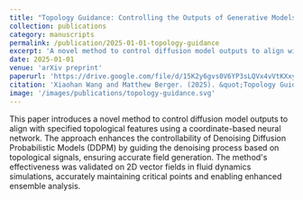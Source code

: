 ```yaml
---
title: "Topology Guidance: Controlling the Outputs of Generative Models via Vector Field Topology"
collection: publications
category: manuscripts
permalink: /publication/2025-01-01-topology-guidance
excerpt: 'A novel method to control diffusion model outputs to align with specified topological features using coordinate-based neural networks.'
date: 2025-01-01
venue: 'arXiv preprint'
paperurl: 'https://drive.google.com/file/d/15K2y6gvs0V6YP3sLQVx4vVtKXxypCe16/view?usp=sharing'
citation: 'Xiaohan Wang and Matthew Berger. (2025). &quot;Topology Guidance: Controlling the Outputs of Generative Models via Vector Field Topology.&quot; <i>arXiv preprint</i>.'
image: '/images/publications/topology-guidance.svg'
---
```


This paper introduces a novel method to control diffusion model outputs to align with specified topological features using a coordinate-based neural network. The approach enhances the controllability of Denoising Diffusion Probabilistic Models (DDPM) by guiding the denoising process based on topological signals, ensuring accurate field generation. The method's effectiveness was validated on 2D vector fields in fluid dynamics simulations, accurately maintaining critical points and enabling enhanced ensemble analysis. 